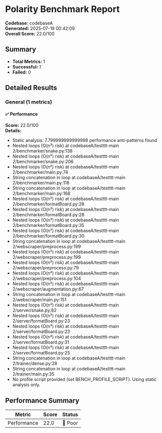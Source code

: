 # Polarity Benchmark Report
        
**Codebase:** codebaseA  
**Generated:** 2025-07-19 00:42:09  
**Overall Score:** 22.0/100

## Summary

- **Total Metrics:** 1
- **Successful:** 1
- **Failed:** 0

## Detailed Results

### General (1 metrics)

#### ✅ Performance

**Score:** 22.0/100  
**Details:**
- Static analysis: 7.799999999999998 performance anti-patterns found
- Nested loops (O(n²) risk) at codebaseA/testttt-main 2/benchmarker/snake.py:138
- Nested loops (O(n²) risk) at codebaseA/testttt-main 2/benchmarker/snake.py:206
- Nested loops (O(n²) risk) at codebaseA/testttt-main 2/benchmarker/main.py:74
- String concatenation in loop at codebaseA/testttt-main 2/benchmarker/main.py:118
- String concatenation in loop at codebaseA/testttt-main 2/benchmarker/main.py:168
- Nested loops (O(n²) risk) at codebaseA/testttt-main 2/benchmarker/formatBoard.py:28
- Nested loops (O(n²) risk) at codebaseA/testttt-main 2/benchmarker/formatBoard.py:28
- Nested loops (O(n²) risk) at codebaseA/testttt-main 2/benchmarker/formatBoard.py:35
- Nested loops (O(n²) risk) at codebaseA/testttt-main 2/benchmarker/formatBoard.py:30
- String concatenation in loop at codebaseA/testttt-main 2/webscraper/preprocess.py:199
- Nested loops (O(n²) risk) at codebaseA/testttt-main 2/webscraper/preprocess.py:199
- Nested loops (O(n²) risk) at codebaseA/testttt-main 2/webscraper/preprocess.py:79
- Nested loops (O(n²) risk) at codebaseA/testttt-main 2/webscraper/preprocess.py:104
- Nested loops (O(n²) risk) at codebaseA/testttt-main 2/webscraper/augmentation.py:67
- String concatenation in loop at codebaseA/testttt-main 2/webscraper/main.py:151
- Nested loops (O(n²) risk) at codebaseA/testttt-main 2/server/snake.py:82
- Nested loops (O(n²) risk) at codebaseA/testttt-main 2/server/formatBoard.py:23
- Nested loops (O(n²) risk) at codebaseA/testttt-main 2/server/formatBoard.py:23
- Nested loops (O(n²) risk) at codebaseA/testttt-main 2/server/formatBoard.py:31
- Nested loops (O(n²) risk) at codebaseA/testttt-main 2/server/formatBoard.py:25
- String concatenation in loop at codebaseA/testttt-main 2/trainer/dense.py:28
- String concatenation in loop at codebaseA/testttt-main 2/trainer/main.py:35
- No profile script provided (set BENCH_PROFILE_SCRIPT). Using static analysis only.

## Performance Summary

| Metric | Score | Status |
|--------|-------|--------|
| Performance | 22.0 | 🔴 Poor |
